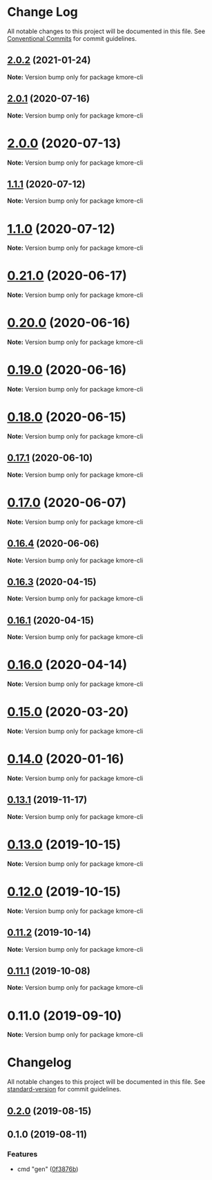 # Change Log

All notable changes to this project will be documented in this file.
See [Conventional Commits](https://conventionalcommits.org) for commit guidelines.

## [2.0.2](https://github.com/waitingsong/kmore/compare/v2.0.1...v2.0.2) (2021-01-24)

**Note:** Version bump only for package kmore-cli





## [2.0.1](https://github.com/waitingsong/kmore/compare/v2.0.0...v2.0.1) (2020-07-16)

**Note:** Version bump only for package kmore-cli





# [2.0.0](https://github.com/waitingsong/kmore/compare/v1.1.1...v2.0.0) (2020-07-13)

**Note:** Version bump only for package kmore-cli





## [1.1.1](https://github.com/waitingsong/kmore/compare/v1.1.0...v1.1.1) (2020-07-12)

**Note:** Version bump only for package kmore-cli





# [1.1.0](https://github.com/waitingsong/kmore/compare/v0.21.0...v1.1.0) (2020-07-12)

**Note:** Version bump only for package kmore-cli





# [0.21.0](https://github.com/waitingsong/kmore/compare/v0.20.0...v0.21.0) (2020-06-17)

**Note:** Version bump only for package kmore-cli





# [0.20.0](https://github.com/waitingsong/kmore/compare/v0.19.0...v0.20.0) (2020-06-16)

**Note:** Version bump only for package kmore-cli





# [0.19.0](https://github.com/waitingsong/kmore/compare/v0.18.0...v0.19.0) (2020-06-16)

**Note:** Version bump only for package kmore-cli





# [0.18.0](https://github.com/waitingsong/kmore/compare/v0.17.1...v0.18.0) (2020-06-15)

**Note:** Version bump only for package kmore-cli





## [0.17.1](https://github.com/waitingsong/kmore/compare/v0.17.0...v0.17.1) (2020-06-10)

**Note:** Version bump only for package kmore-cli





# [0.17.0](https://github.com/waitingsong/kmore/compare/v0.16.4...v0.17.0) (2020-06-07)

**Note:** Version bump only for package kmore-cli





## [0.16.4](https://github.com/waitingsong/kmore/compare/v0.16.3...v0.16.4) (2020-06-06)

**Note:** Version bump only for package kmore-cli





## [0.16.3](https://github.com/waitingsong/kmore/compare/v0.16.2...v0.16.3) (2020-04-15)

**Note:** Version bump only for package kmore-cli





## [0.16.1](https://github.com/waitingsong/kmore/compare/v0.16.0...v0.16.1) (2020-04-15)

**Note:** Version bump only for package kmore-cli





# [0.16.0](https://github.com/waitingsong/kmore/compare/v0.15.0...v0.16.0) (2020-04-14)

**Note:** Version bump only for package kmore-cli





# [0.15.0](https://github.com/waitingsong/kmore/compare/v0.14.0...v0.15.0) (2020-03-20)

**Note:** Version bump only for package kmore-cli





# [0.14.0](https://github.com/waitingsong/kmore/compare/v0.13.1...v0.14.0) (2020-01-16)

**Note:** Version bump only for package kmore-cli





## [0.13.1](https://github.com/waitingsong/kmore-cli/compare/v0.13.0...v0.13.1) (2019-11-17)

**Note:** Version bump only for package kmore-cli





# [0.13.0](https://github.com/waitingsong/kmore-cli/compare/v0.12.0...v0.13.0) (2019-10-15)

**Note:** Version bump only for package kmore-cli





# [0.12.0](https://github.com/waitingsong/kmore-cli/compare/v0.11.2...v0.12.0) (2019-10-15)

**Note:** Version bump only for package kmore-cli





## [0.11.2](https://github.com/waitingsong/kmore-cli/compare/v0.11.1...v0.11.2) (2019-10-14)

**Note:** Version bump only for package kmore-cli





## [0.11.1](https://github.com/waitingsong/kmore-cli/compare/v0.11.0...v0.11.1) (2019-10-08)

**Note:** Version bump only for package kmore-cli





# 0.11.0 (2019-09-10)

**Note:** Version bump only for package kmore-cli



# Changelog

All notable changes to this project will be documented in this file. See [standard-version](https://github.com/conventional-changelog/standard-version) for commit guidelines.

## [0.2.0](https://github.com/waitingsong/kmore-cli/compare/v0.1.0...v0.2.0) (2019-08-15)

## 0.1.0 (2019-08-11)


### Features

* cmd "gen" ([0f3876b](https://github.com/waitingsong/kmore-cli/commit/0f3876b))
